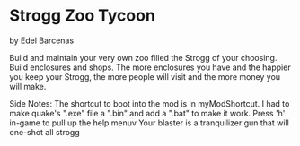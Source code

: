 # Strogg Zoo Tycoon
by Edel Barcenas

Build and maintain your very own zoo filled the Strogg of your choosing. 
Build enclosures and shops.
The more enclosures you have and the happier you keep your Strogg, the more people will visit and the more money you will make.

Side Notes:
	The shortcut to boot into the mod is in myModShortcut. I had to make quake's ".exe" file a ".bin" and add a ".bat" to make it work.
	Press 'h' in-game to pull up the help menuv
	Your blaster is a tranquilizer gun that will one-shot all strogg
